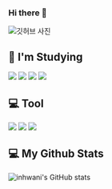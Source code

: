 ### Hi there 👋

![깃허브 사진](https://user-images.githubusercontent.com/105197472/201112240-6c6a0a10-d802-495c-bfb8-a9e0bdc0fb0b.png)


## 📘 **I'm Studying** <br>

<img src="https://img.shields.io/badge/MySQL-89CFF0?style=for-the-badge&logo=MySQL&logoColor=white"> <img src="https://img.shields.io/badge/Python-00ABF0?style=for-the-badge&logo=Python&logoColor=white"> <img src="https://img.shields.io/badge/Github-0072A0?style=for-the-badge&logo=Github&logoColor=white"> <img src="https://img.shields.io/badge/Java-004764?style=for-the-badge&logo=OpenJDK&logoColor=white"/> 

## 💻 **Tool**

<img src="https://img.shields.io/badge/Eclipse-purple?style=for-the-badge&logo=Eclipse&logoColor=purple"> 
<img src="https://img.shields.io/badge/IntelliJ-00ABF0?style=for-the-badge&logo=IntelliJ IDEA&logoColor=white"> 
<img src="https://img.shields.io/badge/Git-0072A0?style=for-the-badge&logo=Git&logoColor=white">


## 💻 My Github Stats 

![inhwani's GitHub stats](https://github-readme-stats.vercel.app/api?username=inhwani&show_icons=true&theme=dark)




